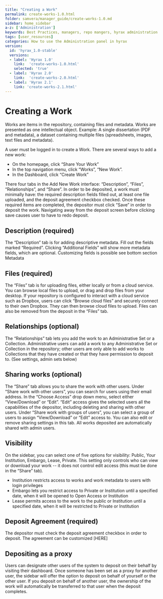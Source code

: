 ```yaml
---
title: "Creating a Work"
permalink: create-works-1.0.html
folder: samvera/manager_guide/create-works-1.0.md
sidebar: home_sidebar
a-z: ['Administration']
keywords: Best Practices, managers, repo mangers, hyrax administration
tags: [user_resources]
categories: How to use the Administration panel in hyrax
version:
  id: 'hyrax_1.0-stable'
  versions:  
  - label: 'Hyrax 1.0'
    link:  'create-works-1.0.html'
    selected: 'true'
  - label: 'Hyrax 2.0'
    link:  'create-works-2.0.html'
  - label: 'Hyrax 2.1'
    link: 'create-works-2.1.html'
---
```

# Creating a Work

Works are items in the repository, containing files and metadata. Works are presented as one intellectual object. Example: A single dissertation (PDF and metadata), a dataset containing multiple files (spreadsheets, images, text files and metadata).

A user must be logged in to create a Work. There are several ways to add a new work:

- On the homepage, click “Share Your Work”
- In the top navigation menu, click “Works”, “New Work”.
- In the Dashboard, click “Create Work”

There four tabs in the Add New Work interface: “Description”, “Files”, “Relationships”, and “Share”. In order to be deposited, a work must minimally have: the required description fields filled out, at least one file uploaded, and the deposit agreement checkbox checked. Once these required items are completed, the depositor must click “Save” in order to deposit the work. Navigating away from the deposit screen before clicking save causes user to have to redo deposit.

## Description (required)
The “Description” tab is for adding descriptive metadata. Fill out the fields marked “Required”. Clicking “Additional Fields” will show more metadata fields, which are optional. Customizing fields is possible see bottom section Metadata

## Files (required)
The “Files” tab is for uploading files, either locally or from a cloud service. You can browse local files to upload, or drag and drop files from your desktop. If your repository is configured to interact with a cloud service such as Dropbox, users can click “Browse cloud files” and securely connect to their own Dropbox. They can then browse cloud files to upload. Files can also be removed from the deposit in the “Files” tab.

## Relationships (optional)
The “Relationships” tab lets you add the work to an Administrative Set or a Collection. Administrative users can add a work to any Administrative Set or Collection in the repository; other users are only able to add works to Collections that they have created or that they have permission to deposit to. (See settings, admin sets below)

## Sharing works (optional)
The “Share” tab allows you to share the work with other users. Under “Share work with other users”, you can search for users using their email address. In the “Choose Access” drop down menu, select either “View/Download” or “Edit”. “Edit” access gives the selected users all the capabilities of the depositor, including deleting and sharing with other users. Under “Share work with groups of users”, you can select a group of users to assign “View/Download” or “Edit” access to. You can also edit or remove sharing settings in this tab. All works deposited are automatically shared with admin users.

## Visibility
On the sidebar, you can select one of five options for visibility: Public, Your Institution, Embargo, Lease, Private. This setting only controls who can view or download your work -- it does not control edit access (this must be done in the “Share” tab).

- Institution restricts access to works and work metadata to users with login privileges
- Embargo lets you restrict access to Private or Institution until a specified date, when it will be opened to Open Access or Institution
- Lease permits access to the work to the public or Institution until a specified date, when it will be restricted to Private or Institution

## Deposit Agreement (required)
The depositor must check the deposit agreement checkbox in order to deposit. The agreement can be customized [HERE]

## Depositing as a proxy
Users can designate other users of the system to deposit on their behalf by visiting their dashboard. Once someone has been set as a proxy for another user, the sidebar will offer the option to deposit on behalf of yourself or the other user. If you deposit on behalf of another user, the ownership of the work will automatically be transferred to that user when the deposit completes.
